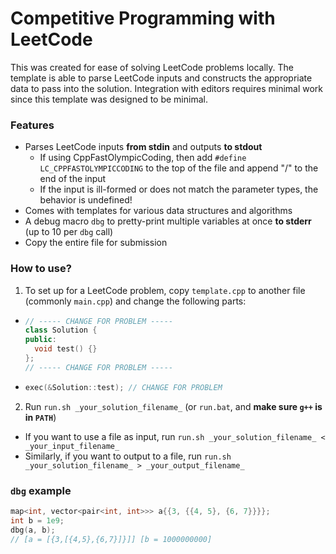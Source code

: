 # Competitive Programming with LeetCode

This was created for ease of solving LeetCode problems locally. The template is able to parse LeetCode inputs and constructs the appropriate data to pass into the solution. Integration with editors requires minimal work since this template was designed to be minimal.

### Features

- Parses LeetCode inputs **from stdin** and outputs **to stdout**
  - If using CppFastOlympicCoding, then add `#define LC_CPPFASTOLYMPICCODING` to the top of the file and append "/" to the end of the input
  - If the input is ill-formed or does not match the parameter types, the behavior is undefined!
- Comes with templates for various data structures and algorithms
- A debug macro `dbg` to pretty-print multiple variables at once **to stderr** (up to 10 per `dbg` call)
- Copy the entire file for submission

### How to use?

1. To set up for a LeetCode problem, copy `template.cpp` to another file (commonly `main.cpp`) and change the following parts:
  - ```cpp
    // ----- CHANGE FOR PROBLEM -----
    class Solution {
    public:
      void test() {}
    };
    // ----- CHANGE FOR PROBLEM -----
    ```
  - ```cpp
    exec(&Solution::test); // CHANGE FOR PROBLEM
    ```

2. Run `run.sh _your_solution_filename_` (or `run.bat`, and **make sure `g++` is in `PATH`**)
  - If you want to use a file as input, run `run.sh _your_solution_filename_ < _your_input_filename_`
  - Similarly, if you want to output to a file, run `run.sh _your_solution_filename_ > _your_output_filename_`

### `dbg` example

```cpp
map<int, vector<pair<int, int>>> a{{3, {{4, 5}, {6, 7}}}};
int b = 1e9;
dbg(a, b);
// [a = [{3,[{4,5},{6,7}]}]] [b = 1000000000]
```
